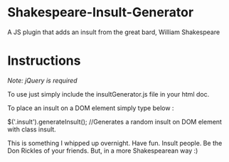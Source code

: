 Shakespeare-Insult-Generator
============================

A JS plugin that adds an insult from the great bard, William Shakespeare

Instructions
============================
*Note: jQuery is required*

To use just simply include the insultGenerator.js file in your html doc.

<script type="text/javascript" src="js/insultGenerator.js"></script>

To place an insult on a DOM element simply type below :

$('.insult').generateInsult();
//Generates a random insult on DOM element with class insult.


This is something I whipped up overnight. Have fun. Insult people. Be the Don Rickles of your friends. But, in a more Shakespearean way :)

